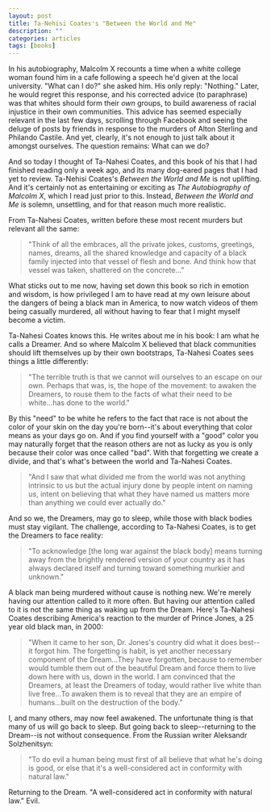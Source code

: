 ```yaml
---
layout: post
title: Ta-Nehisi Coates's "Between the World and Me"
description: ""
categories: articles
tags: [books]
---
```


In his autobiography, Malcolm X recounts a time when a white college woman found him in a cafe following a speech he'd given at the local university. "What can I do?" she asked him. His only reply: "Nothing." Later, he would regret this response, and his corrected advice (to paraphrase) was that whites should form their _own_ groups, to build awareness of racial injustice in their own communities. This advice has seemed especially relevant in the last few days, scrolling through Facebook and seeing the deluge of posts by friends in response to the murders of Alton Sterling and Philando Castile. And yet, clearly, it's not enough to just talk about it amongst ourselves. The question remains: What can we do?

And so today I thought of Ta-Nahesi Coates, and this book of his that I had finished reading only a week ago, and its many dog-eared pages that I had yet to review. Ta-Nehisi Coates's _Between the World and Me_ is not uplifting. And it's certainly not as entertaining or exciting as _The Autobiography of Malcolm X_, which I read just prior to this. Instead, _Between the World and Me_ is solemn, unsettling, and for that reason much more realistic.

From Ta-Nahesi Coates, written before these most recent murders but relevant all the same:

> "Think of all the embraces, all the private jokes, customs, greetings, names, dreams, all the shared knowledge and capacity of a black family injected into that vessel of flesh and bone. And think how that vessel was taken, shattered on the concrete..."

What sticks out to me now, having set down this book so rich in emotion and wisdom, is how privileged I am to have read at my own leisure about the dangers of being a black man in America, to now watch videos of them being casually murdered, all without having to fear that I might myself become a victim.

Ta-Nahesi Coates knows this. He writes about me in his book: I am what he calls a Dreamer. And so where Malcolm X believed that black communities should lift themselves up by their own bootstraps, Ta-Nahesi Coates sees things a little differently:

> "The terrible truth is that we cannot will ourselves to an escape on our own. Perhaps that was, is, the hope of the movement: to awaken the Dreamers, to rouse them to the facts of what their need to be white...has done to the world."

By this "need" to be white he refers to the fact that race is not about the color of your skin on the day you're born--it's about everything that color means as your days go on. And if you find yourself with a "good" color you may naturally forget that the reason others are not as lucky as you is only because their color was once called "bad". With that forgetting we create a divide, and that's what's between the world and Ta-Nahesi Coates.

> "And I saw that what divided me from the world was not anything intrinsic to us but the actual injury done by people intent on naming us, intent on believing that what they have named us matters more than anything we could ever actually do."

And so we, the Dreamers, may go to sleep, while those with black bodies must stay vigilant. The challenge, according to Ta-Nahesi Coates, is to get the Dreamers to face reality:

> "To acknowledge [the long war against the black body] means turning away from the brightly rendered version of your country as it has always declared itself and turning toward something murkier and unknown."

A black man being murdered without cause is nothing new. We're merely having our attention called to it more often. But having our attention called to it is not the same thing as waking up from the Dream. Here's Ta-Nahesi Coates describing America's reaction to the murder of Prince Jones, a 25 year old black man, in 2000:

> "When it came to her son, Dr. Jones's country did what it does best--it forgot him. The forgetting is habit, is yet another necessary component of the Dream...They have forgotten, because to remember would tumble them out of the beautiful Dream and force them to live down here with us, down in the world. I am convinced that the Dreamers, at least the Dreamers of today, would rather live white than live free...To awaken them is to reveal that they are an empire of humans...built on the destruction of the body."

I, and many others, may now feel awakened. The unfortunate thing is that many of us will go back to sleep. But going back to sleep--returning to the Dream--is not without consequence. From the Russian writer Aleksandr Solzhenitsyn:

> "To do evil a human being must first of all believe that what he's doing is good, or else that it's a well-considered act in conformity with natural law."

Returning to the Dream. "A well-considered act in conformity with natural law." Evil.
